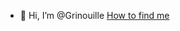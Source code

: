 - 👋 Hi, I’m @Grinouille
[How to find me](https://linktr.ee/Grinny)

<!---
Grinouille/Grinouille is a ✨ special ✨ repository because its `README.md` (this file) appears on your GitHub profile.
You can click the Preview link to take a look at your changes.
--->
